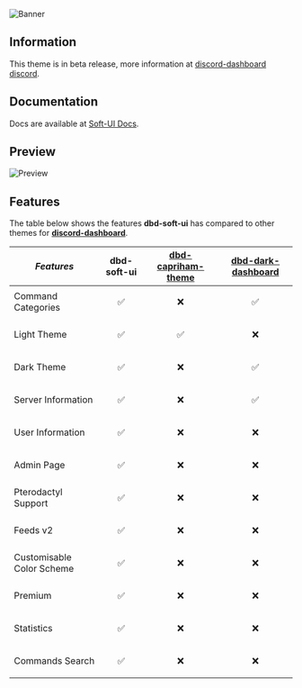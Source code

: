 ![Banner](./soft-ui_bg.png)

## Information

This theme is in beta release, more information at [discord-dashboard discord](https://discord.gg/CHbfcSbEgd).
## Documentation
Docs are available at [Soft-UI Docs](https://dbd-docs.assistantscenter.com/soft-ui/).

## Preview
![Preview](./soft-ui-preview.png)

## Features


The table below shows the features **dbd-soft-ui** has compared to other themes for **[discord-dashboard](https://npmjs.com/package/discord-dashboard)**.

|*Features* |dbd-soft-ui|[dbd-capriham-theme](https://npmjs.com/package/dbd-capriham-theme)|[dbd-dark-dashboard](https://npmjs.com/package/dbd-dark-dashboard)|
|-------------|---------------|-------------|--------------------------|
|Command Categories|<p align="center">✅</p>|<p align="center">❌</p>|<p align="center">✅</p>
|Light Theme|<p align="center">✅</p>|<p align="center">✅</p>|<p align="center">❌</p>
|Dark Theme|<p align="center">✅</p>|<p align="center">❌</p>|<p align="center">✅</p>
|Server Information|<p align="center">✅</p>|<p align="center">❌</p>|<p align="center">✅</p>
|User Information|<p align="center">✅</p>|<p align="center">❌</p>|<p align="center">❌</p>
|Admin Page|<p align="center">✅</p>|<p align="center">❌</p>|<p align="center">❌</p>
|Pterodactyl Support|<p align="center">✅</p>|<p align="center">❌</p>|<p align="center">❌</p>
|Feeds v2|<p align="center">✅</p>|<p align="center">❌</p>|<p align="center">❌</p>
|Customisable Color Scheme|<p align="center">✅</p>|<p align="center">❌</p>|<p align="center">❌</p>
|Premium|<p align="center">✅</p>|<p align="center">❌</p>|<p align="center">❌</p>
|Statistics|<p align="center">✅</p>|<p align="center">❌</p>|<p align="center">❌</p>
|Commands Search|<p align="center">✅</p>|<p align="center">❌</p>|<p align="center">❌</p>
